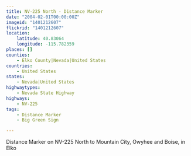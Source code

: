 ```yaml
---
title: NV-225 North - Distance Marker
date: "2004-02-01T00:00:00Z"
imageid: "1401212607"
flickrid: "1401212607"
location:
    latitude: 40.83064
    longitude: -115.782359
places: []
counties:
    - Elko County|Nevada|United States
countries:
    - United States
states:
    - Nevada|United States
highwaytypes:
    - Nevada State Highway
highways:
    - NV-225
tags:
    - Distance Marker
    - Big Green Sign

---
```

Distance Marker on NV-225 North to Mountain City, Owyhee and Boise, in Elko